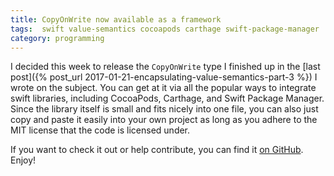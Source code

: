 ```yaml
---
title: CopyOnWrite now available as a framework
tags:  swift value-semantics cocoapods carthage swift-package-manager
category: programming
---
```


I decided this week to release the `CopyOnWrite` type I finished up in the [last post]({% post_url 2017-01-21-encapsulating-value-semantics-part-3 %}) I wrote on the subject. You can get at it via all the popular ways to integrate swift libraries, including CocoaPods, Carthage, and Swift Package Manager. Since the library itself is small and fits nicely into one file, you can also just copy and paste it easily into your own project as long as you adhere to the MIT license that the code is licensed under.

If you want to check it out or help contribute, you can find it [on GitHub](https://github.com/klundberg/CopyOnWrite). Enjoy!
